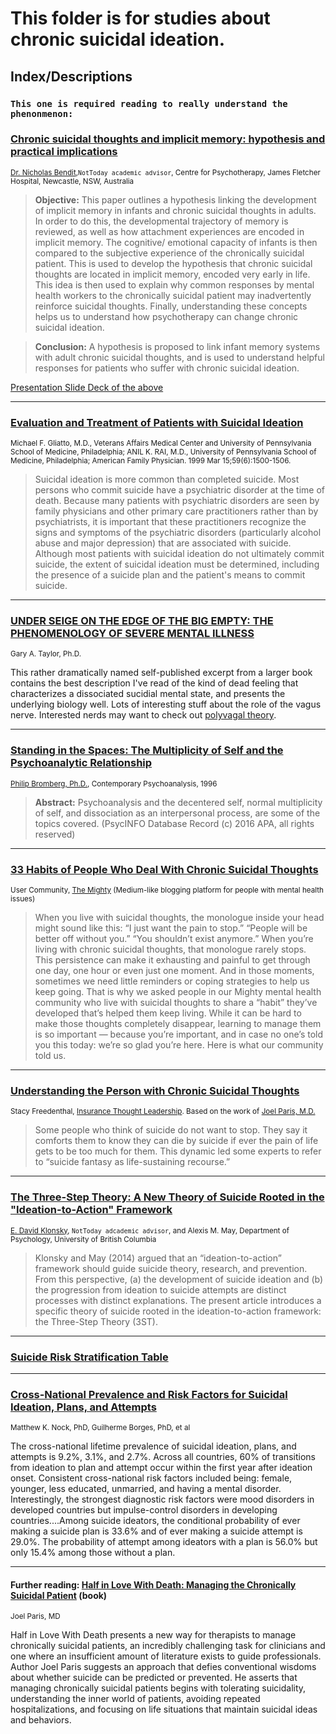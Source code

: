 # This folder is for studies about chronic suicidal ideation.

## Index/Descriptions

### `This one is required reading to really understand the phenonmenon:`<br>
### [Chronic suicidal thoughts and implicit memory: hypothesis and practical implications](https://github.com/hackforla/not-today/blob/master/lit-review/chronic%20suicidal%20ideation%20and%20implicit%20memory%20paper.pdf)<br>
<sup>[Dr. Nicholas Bendit](https://www.researchgate.net/profile/Nicholas_Bendit),`NotToday academic advisor`, Centre for Psychotherapy, James Fletcher Hospital, Newcastle, NSW, Australia</sup> 

>**Objective:** This paper outlines a hypothesis linking the development of implicit memory in infants and chronic suicidal thoughts in adults. In order to do this, the developmental trajectory of memory is reviewed, as well as how attachment experiences are encoded in implicit memory. The cognitive/ emotional capacity of infants is then compared to the subjective experience of the chronically suicidal patient. This is used to develop the hypothesis that chronic suicidal thoughts are located in implicit memory, encoded very early in life. This idea is then used to explain why common responses by mental health workers to the chronically suicidal patient may inadvertently reinforce suicidal thoughts. Finally, understanding these concepts helps us to understand how psychotherapy can change chronic suicidal ideation.

>**Conclusion:** A hypothesis is proposed to link infant memory systems with adult chronic suicidal thoughts, and is used to understand helpful responses for patients who suffer with chronic suicidal ideation.

[Presentation Slide Deck of the above](https://github.com/hackforla/not-today/blob/master/lit-review/suicidal-memory-systems.pdf)

---

### [Evaluation and Treatment of Patients with Suicidal Ideation](https://github.com/hackforla/not-today/blob/master/lit-review/Evaluation%20and%20Treatment%20of%20Patients%20with%20Suicidal%20Ideation%20-%20American%20Family%20Physician.pdf)<br>
<sup>Michael F. Gliatto, M.D., Veterans Affairs Medical Center and University of Pennsylvania School of Medicine, Philadelphia; ANIL K. RAI, M.D., University of Pennsylvania School of Medicine, Philadelphia; 
American Family Physician. 1999 Mar 15;59(6):1500-1506.</sup>

>Suicidal ideation is more common than completed suicide. Most persons who commit suicide have a psychiatric disorder at the time of death. Because many patients with psychiatric disorders are seen by family physicians and other primary care practitioners rather than by psychiatrists, it is important that these practitioners recognize the signs and symptoms of the psychiatric disorders (particularly alcohol abuse and major depression) that are associated with suicide. Although most patients with suicidal ideation do not ultimately commit suicide, the extent of suicidal ideation must be determined, including the presence of a suicide plan and the patient's means to commit suicide.

---

### [UNDER SEIGE ON THE EDGE OF THE BIG EMPTY: THE PHENOMENOLOGY OF SEVERE MENTAL ILLNESS](https://github.com/hackforla/not-today/blob/master/lit-review/Emptiness:Deadness.pdf)<br>
<sup>Gary A. Taylor, Ph.D.</sup>

This rather dramatically named self-published excerpt from a larger book contains the best description I've read of the kind of dead feeling that characterizes a dissociated sucidial mental state, and presents the underlying biology well. Lots of interesting stuff about the role of the vagus nerve. Interested nerds may want to check out [polyvagal theory](https://en.wikipedia.org/wiki/Polyvagal_theory).

---

### [Standing in the Spaces: The Multiplicity of Self and the Psychoanalytic Relationship](https://github.com/hackforla/not-today/blob/master/lit-review/E1f_5%20Bromberg_P_Standing_in_the_Spaces.pdf)<br>
<sup>[Philip Bromberg, Ph.D.](https://en.wikipedia.org/wiki/Philip_Bromberg), Contemporary Psychoanalysis, 1996</sup>

>**Abstract:** Psychoanalysis and the decentered self, normal multiplicity of self, and dissociation as an interpersonal process, are some of the topics covered. (PsycINFO Database Record (c) 2016 APA, all rights reserved)

---

### [33 Habits of People Who Deal With Chronic Suicidal Thoughts](https://github.com/hackforla/not-today/blob/master/lit-review/Habits%20of%20People%20Who%20Deal%20With%20Chronic%20Suicidal%20Thoughts%20_%20The%20Mighty.pdf)<br>
<sup>User Community, [The Mighty](https://themighty.com/) (Medium-like blogging platform for people with mental health issues)</sup>

>When you live with suicidal thoughts, the monologue inside your head might sound like this: “I just want the pain to stop.” “People will be better off without you.” “You shouldn’t exist anymore.” When you’re living with chronic suicidal thoughts, that monologue rarely stops. This persistence can make it exhausting and painful to get through one day, one hour or even just one moment. And in those moments, sometimes we need little reminders or coping strategies to help us keep going. That is why we asked people in our Mighty mental health community who live with suicidal thoughts to share a “habit” they’ve developed that’s helped them keep living. While it can be hard to make those thoughts completely disappear, learning to manage them is so important — because you’re important, and in case no one’s told you this today: we’re so glad you’re here. Here is what our community told us.

---

### [Understanding the Person with Chronic Suicidal Thoughts](https://github.com/hackforla/not-today/blob/master/lit-review/Understanding%20the%20person%20with%20chronic%20suicidal%20thoughts.pdf)<br>
<sub>Stacy Freedenthal, [Insurance Thought Leadership](http://insurancethoughtleadership.com/understanding-person-with-suicidal-thoughts/). Based on the work of [Joel Paris, M.D.](https://www.mcgill.ca/psychiatry/joel-paris)</sub>

>Some people who think of suicide do not want to stop. They say it comforts them to know they can die by suicide if ever the pain of life gets to be too much for them. This dynamic led some experts to refer to “suicide fantasy as life-sustaining recourse.” 

---

### [The Three-Step Theory: A New Theory of Suicide Rooted in the "Ideation-to-Action" Framework](https://github.com/hackforla/not-today/blob/master/lit-review/The%20Three-Step%20Theory.pdf)
<sub>[E. David Klonsky](https://psych.ubc.ca/profile/david-klonsky/), `NotToday adcademic advisor`, and Alexis M. May, Department of Psychology, University of British Columbia

>Klonsky and May (2014) argued that an “ideation-to-action” framework should guide suicide theory, research, and prevention. From this perspective, (a) the development of suicide ideation and (b) the progression from ideation to suicide attempts are distinct processes with distinct explanations. The present article introduces a specific theory of suicide rooted in the ideation-to-action framework: the Three-Step Theory (3ST).

---

### [Suicide Risk Stratification Table](https://github.com/hackforla/not-today/blob/master/lit-review/RM_MIRECC_SuicideRisk_Table.pdf)

---

### [Cross-National Prevalence and Risk Factors for Suicidal Ideation, Plans, and Attempts](https://github.com/hackforla/not-today/blob/master/lit-review/Cross%20National%20SI.pdf)
<sub>Matthew K. Nock, PhD, Guilherme Borges, PhD, et al
  
The cross-national lifetime prevalence of suicidal ideation, plans, and attempts is 9.2%, 3.1%, and 2.7%. Across all countries, 60% of transitions from ideation to plan and attempt occur within the first year after ideation onset. Consistent cross-national risk factors included being: female, younger, less educated, unmarried, and having a mental disorder. Interestingly, the strongest diagnostic risk factors were mood disorders in developed countries but impulse-control disorders in developing countries....Among suicide ideators, the conditional probability of ever making a suicide plan is 33.6% and of ever making a suicide attempt is 29.0%. The probability of attempt among ideators with a plan is 56.0% but only 15.4% among those without a plan.

---

#### Further reading: [Half in Love With Death: Managing the Chronically Suicidal Patient](https://www.amazon.com/Half-Love-Death-Managing-Chronically-ebook/dp/B075WRGG5P) (book)
<sub>Joel Paris, MD

Half in Love With Death presents a new way for therapists to manage chronically suicidal patients, an incredibly challenging task for clinicians and one where an insufficient amount of literature exists to guide professionals. Author Joel Paris suggests an approach that defies conventional wisdoms about whether suicide can be predicted or prevented. He asserts that managing chronically suicidal patients begins with tolerating suicidality, understanding the inner world of patients, avoiding repeated hospitalizations, and focusing on life situations that maintain suicidal ideas and behaviors.

